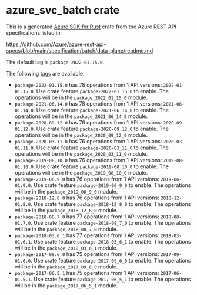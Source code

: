 # azure_svc_batch crate

This is a generated [Azure SDK for Rust](https://github.com/Azure/azure-sdk-for-rust) crate from the Azure REST API specifications listed in:

https://github.com/Azure/azure-rest-api-specs/blob/main/specification/batch/data-plane/readme.md

The default tag is `package-2022-01.15.0`.

The following [tags](https://github.com/Azure/azure-sdk-for-rust/blob/main/services/tags.md) are available:

- `package-2022-01.15.0` has 78 operations from 1 API versions: `2022-01-01.15.0`. Use crate feature `package-2022-01_15_0` to enable. The operations will be in the `package_2022_01_15_0` module.
- `package-2021-06.14.0` has 78 operations from 1 API versions: `2021-06-01.14.0`. Use crate feature `package-2021-06_14_0` to enable. The operations will be in the `package_2021_06_14_0` module.
- `package-2020-09.12.0` has 76 operations from 1 API versions: `2020-09-01.12.0`. Use crate feature `package-2020-09_12_0` to enable. The operations will be in the `package_2020_09_12_0` module.
- `package-2020-03.11.0` has 76 operations from 1 API versions: `2020-03-01.11.0`. Use crate feature `package-2020-03_11_0` to enable. The operations will be in the `package_2020_03_11_0` module.
- `package-2019-08.10.0` has 76 operations from 1 API versions: `2019-08-01.10.0`. Use crate feature `package-2019-08_10_0` to enable. The operations will be in the `package_2019_08_10_0` module.
- `package-2019-06.9.0` has 76 operations from 1 API versions: `2019-06-01.9.0`. Use crate feature `package-2019-06_9_0` to enable. The operations will be in the `package_2019_06_9_0` module.
- `package-2018-12.8.0` has 76 operations from 1 API versions: `2018-12-01.8.0`. Use crate feature `package-2018-12_8_0` to enable. The operations will be in the `package_2018_12_8_0` module.
- `package-2018-08.7.0` has 77 operations from 1 API versions: `2018-08-01.7.0`. Use crate feature `package-2018-08_7_0` to enable. The operations will be in the `package_2018_08_7_0` module.
- `package-2018-03.6.1` has 77 operations from 1 API versions: `2018-03-01.6.1`. Use crate feature `package-2018-03_6_1` to enable. The operations will be in the `package_2018_03_6_1` module.
- `package-2017-09.6.0` has 75 operations from 1 API versions: `2017-09-01.6.0`. Use crate feature `package-2017-09_6_0` to enable. The operations will be in the `package_2017_09_6_0` module.
- `package-2017-06.5.1` has 75 operations from 1 API versions: `2017-06-01.5.1`. Use crate feature `package-2017-06_5_1` to enable. The operations will be in the `package_2017_06_5_1` module.